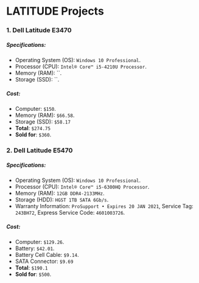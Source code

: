 # LATITUDE Projects

### 1. Dell Latitude E3470

##### Specifications:

- Operating System (OS): `Windows 10 Professional`.
- Processor (CPU): `Intel® Core™ i5-4210U Processor`.
- Memory (RAM): ``.
- Storage (SSD): ``.

##### Cost:

- Computer: `$150`.
- Memory (RAM): `$66.58`.
- Storage (SSD): `$58.17`
- **Total**: `$274.75`
- **Sold for**: `$360`.

### 2. Dell Latitude E5470

##### Specifications:

- Operating System (OS): `Windows 10 Professional`.
- Processor (CPU): `Intel® Core™ i5-6300HQ Processor`.
- Memory (RAM): `12GB DDR4-2133MHz`.
- Storage (HDD): `HGST 1TB SATA 6Gb/s`.
- Warranty Information: `ProSupport • Expires 20 JAN 2021`, Service Tag: `243BH72`, Express Service Code: `4601003726`.

##### Cost:

- Computer: `$129.26`.
- Battery: `$42.01`.
- Battery Cell Cable: `$9.14`.
- SATA Connector: `$9.69`
- **Total**: `$190.1`
- **Sold for**: `$500`.

